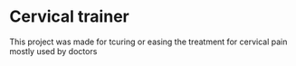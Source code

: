 # Cervical trainer
 This project was made for tcuring or easing the treatment for cervical pain mostly used by doctors 
